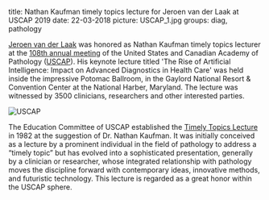 title: Nathan Kaufman timely topics lecture for Jeroen van der Laak at USCAP 2019
date: 22-03-2018
picture: USCAP_1.jpg
groups: diag, pathology

<a href="https://www.computationalpathologygroup.eu/members/jeroen-van-der-laak/">Jeroen van der Laak</a> was honored as Nathan Kaufman timely topics lecturer at the <a href="https://www.xcdsystem.com/uscap/program/2019/index.cfm?pgid=145">108th annual meeting</a> of the United States and Canadian Academy of Pathology (<a href="https://www.uscap.org/">USCAP</a>). His keynote lecture titled 'The Rise of Artificial Intelligence: Impact on Advanced Diagnostics in Health Care' was held inside the impressive Potomac Ballroom, in the Gaylord National Resort & Convention Center at the National Harber, Maryland. The lecture was witnessed by 3500 clinicians, researchers and other interested parties. 

![USCAP]({filename}/images/news/USCAP_2.jpeg)

The  Education  Committee of USCAP established  the  <a href="https://www.uscap.org/public/documents/Kaufman_TimelyTopics_Info_VER7.pdf">Timely  Topics Lecture</a> in  1982  at  the  suggestion  of  Dr.  Nathan  Kaufman.  It  was  initially  conceived  as  a  lecture  by  a  prominent  individual  in  the  field  of  pathology  to  address  a  “timely  topic”  but  has  evolved  into  a  sophisticated  presentation,  generally  by  a  clinician  or  researcher,  whose  integrated  relationship  with  pathology  moves  the  discipline  forward with contemporary ideas, innovative methods, and futuristic technology. This lecture is regarded as a great honor within the USCAP sphere.
